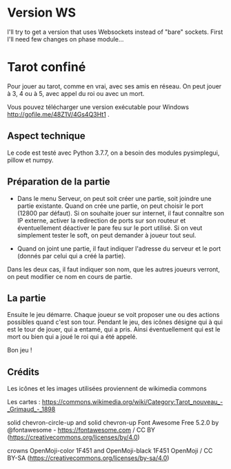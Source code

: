 # Version WS

I'll try to get a version that uses Websockets instead of "bare" sockets. First I'll need few changes on phase module...



# Tarot confiné
Pour jouer au tarot, comme en vrai, avec ses amis en réseau.
On peut jouer à 3, 4 ou à 5, avec appel du roi ou avec un mort.

Vous pouvez télécharger une version exécutable pour Windows http://gofile.me/48Z1V/4Gs4Q3Ht1 .

## Aspect technique
Le code est testé avec Python 3.7.7, on a besoin des modules pysimplegui, pillow et numpy.

## Préparation de la partie

- Dans le menu Serveur, on peut soit créer une partie, soit joindre une partie existante.
Quand on crée une partie, on peut choisir le port (12800 par défaut). Si on souhaite jouer sur internet, il faut connaître son IP externe, activer la redirection de ports sur son routeur et éventuellement déactiver le pare feu sur le port utilisé.
Si on veut simplement tester le soft, on peut demander à joueur tout seul.

- Quand on joint une partie, il faut indiquer l'adresse du serveur et le port (donnés par celui qui a créé la partie).

Dans les deux cas, il faut indiquer son nom, que les autres joueurs verront, on peut modifier ce nom en cours de partie.

## La partie

Ensuite le jeu démarre. Chaque joueur se voit proposer une ou des actions possibles quand c'est son tour.
Pendant le jeu, des icônes désigne qui à qui est le tour de jouer, qui a entamé, qui a pris. Ainsi éventuellement qui est le mort ou bien qui a joué le roi qui a été appelé.

Bon jeu !


## Crédits 

Les icônes et les images utilisées proviennent de wikimedia commons

Les cartes :
https://commons.wikimedia.org/wiki/Category:Tarot_nouveau_-_Grimaud_-_1898

solid chevron-circle-up and solid chevron-up
Font Awesome Free 5.2.0 by @fontawesome - https://fontawesome.com / CC BY (https://creativecommons.org/licenses/by/4.0)

crowns OpenMoji-color 1F451 and OpenMoji-black 1F451
OpenMoji / CC BY-SA (https://creativecommons.org/licenses/by-sa/4.0)









